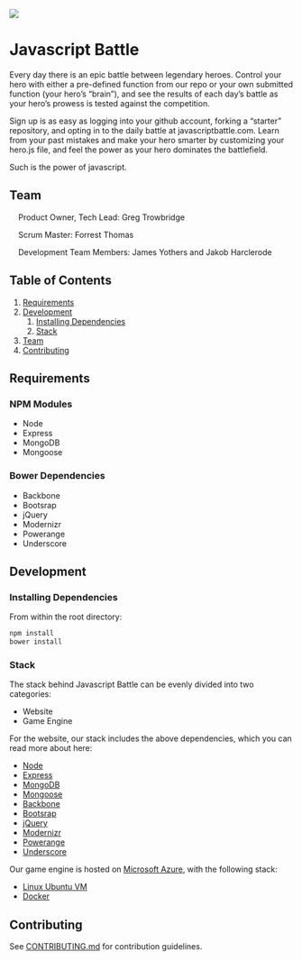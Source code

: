 ![](https://circleci.com/gh/JavascriptBattle/javascript-battle-website.png?circle-token=936dcd0da6a58265e76d86b8d5a6b4abcaaeb985)


# Javascript Battle

Every day there is an epic battle between legendary heroes.  Control your hero with either a pre-defined function from our repo or your own submitted function (your hero’s “brain”), and see the results of each day’s battle as your hero’s prowess is tested against the competition.

Sign up is as easy as logging into your github account, forking a “starter” repository, and opting in to the daily battle at javascriptbattle.com.  Learn from your past mistakes and make your hero smarter by customizing your hero.js file, and feel the power as your hero dominates the battlefield.

Such is the power of javascript.

## Team

&nbsp;&nbsp;&nbsp;&nbsp;Product Owner, Tech Lead: Greg Trowbridge

&nbsp;&nbsp;&nbsp;&nbsp;Scrum Master: Forrest Thomas

&nbsp;&nbsp;&nbsp;&nbsp;Development Team Members: James Yothers and Jakob Harclerode

## Table of Contents

1. [Requirements](#requirements)
2. [Development](#development)
    1. [Installing Dependencies](#installing-dependencies)
    1. [Stack](#stack)
3. [Team](#team)
4. [Contributing](#contributing)


## Requirements
### NPM Modules
- Node 
- Express
- MongoDB
- Mongoose

### Bower Dependencies
- Backbone
- Bootsrap
- jQuery
- Modernizr
- Powerange
- Underscore

## Development

### Installing Dependencies

From within the root directory:

```sh
npm install
bower install
```
### Stack

The stack behind Javascript Battle can be evenly divided into two categories:
- Website
- Game Engine

For the website, our stack includes the above dependencies, which you can read more about here:
- [Node](http://nodejs.org/)
- [Express](http://expressjs.com/)
- [MongoDB](http://www.mongodb.org/)
- [Mongoose](http://mongoosejs.com/)
- [Backbone](http://backbonejs.org/)
- [Bootsrap](http://getbootstrap.com/)
- [jQuery](http://jquery.com/)
- [Modernizr](http://modernizr.com/)
- [Powerange](http://www.jplugins.net/powerange/)
- [Underscore](http://underscorejs.org/)

Our game engine is hosted on [Microsoft Azure](https://azure.microsoft.com/en-us/), with the following stack:
- [Linux Ubuntu VM](http://azure.microsoft.com/en-us/documentation/articles/virtual-machines-linux-tutorial/)
- [Docker](https://www.docker.com/)

## Contributing

See [CONTRIBUTING.md](CONTRIBUTING.md) for contribution guidelines.
